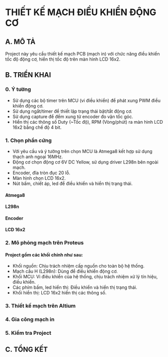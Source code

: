 # THIẾT KẾ MẠCH ĐIỀU KHIỂN ĐỘNG CƠ

## A. MÔ TẢ

Project này yêu cầu thiết kế mạch PCB (mạch in) với chức năng điều khiển tốc độ động cơ, hiển thị tốc độ trên màn hình LCD 16x2.

## B. TRIỂN KHAI
### 0. Ý tưởng
- Sử dụng các bộ timer trên MCU (vi điều khiển) để phát xung PWM điều khiển động cơ.
- Sử dụng ngắt/timer để thiết lập trạng thái bật/tắt động cơ.
- Sử dụng capture để đếm xung từ encoder đo vận tốc góc.
- Hiển thị các thông số Duty (~Tốc độ), RPM (Vòng/phút) ra màn hình LCD 16x2 bằng chế độ 4 bit.
### 1. Chọn phần cứng
- Với yêu cầu và ý tưởng trên chọn MCU là Atmega8 kết hợp sử dụng thạch anh ngoại 16MHz.
- Động cơ chọn động cơ 6V DC Yellow, sử dụng driver L298n bên ngoài mạch.
- Encoder, đĩa tròn đục 20 lỗ.
- Màn hình chọn LCD 16x2.
- Nút bấm, chiết áp, led để điều khiển và hiển thị trạng thái.
#### Atmega8
#### L298n
#### Encoder 
#### LCD 16x2
### 2. Mô phỏng mạch trên Proteus
#### Project gồm các khối chính như sau: 
+ Khối nguồn: Chịu trách nhiệm cấp nguồn cho toàn bộ hệ thống.
+ Mạch cầu H (L298n): Dùng để điều khiển động cơ.
+ Khối MCU: Vi điêu khiển của hệ thống, chịu trách nhiệm xử lý tín hiệu, điều khiển.
+ Các phím bấm, led hiển thị: Điều khiển và hiển thị trạng thái.
+ Khối hiển thị: LCD 16x2 hiển thị các thông số.
### 3. Thiết kế mạch trên Altium
### 4. Gia công mạch in 
### 5. Kiểm tra Project
## C. TỔNG KẾT
